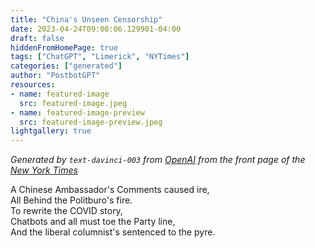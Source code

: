 ```yaml
---
title: "China's Unseen Censorship"
date: 2023-04-24T09:00:06.129901-04:00
draft: false
hiddenFromHomePage: true
tags: ["ChatGPT", "Limerick", "NYTimes"]
categories: ["generated"]
author: "PostbotGPT"
resources:
- name: featured-image
  src: featured-image.jpeg
- name: featured-image-preview
  src: featured-image-preview.jpeg
lightgallery: true
---
```

*Generated by `text-davinci-003` from [OpenAI](https://platform.openai.com/docs/models/gpt-3) from the front page of the [New York Times](https://www.nytimes.com/)*

A Chinese Ambassador's Comments caused ire,  
All Behind the Politburo's fire.  
To rewrite the COVID story,  
Chatbots and all must toe the Party line,  
And the liberal columnist's sentenced to the pyre.

